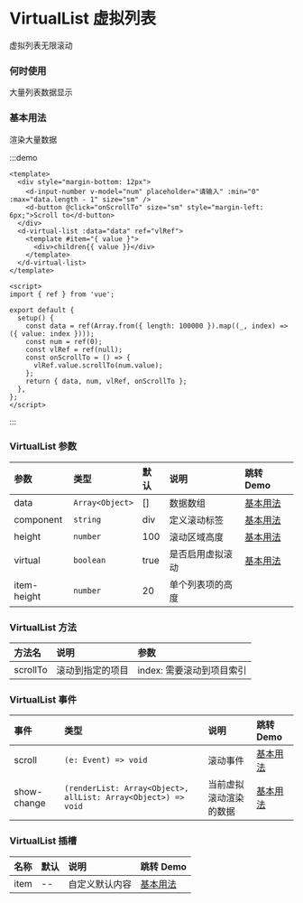 # VirtualList 虚拟列表

虚拟列表无限滚动

### 何时使用

大量列表数据显示

### 基本用法

渲染大量数据

:::demo

```vue
<template>
  <div style="margin-bottom: 12px">
    <d-input-number v-model="num" placeholder="请输入" :min="0" :max="data.length - 1" size="sm" />
    <d-button @click="onScrollTo" size="sm" style="margin-left: 6px;">Scroll to</d-button>
  </div>
  <d-virtual-list :data="data" ref="vlRef">
    <template #item="{ value }">
      <div>children{{ value }}</div>
    </template>
  </d-virtual-list>
</template>

<script>
import { ref } from 'vue';

export default {
  setup() {
    const data = ref(Array.from({ length: 100000 }).map((_, index) => ({ value: index })));
    const num = ref(0);
    const vlRef = ref(null);
    const onScrollTo = () => {
      vlRef.value.scrollTo(num.value);
    };
    return { data, num, vlRef, onScrollTo };
  },
};
</script>
```

:::

### VirtualList 参数

| 参数        | 类型            | 默认 | 说明             | 跳转 Demo             |
| :---------- | :-------------- | :--- | :--------------- | :-------------------- |
| data        | `Array<Object>` | []   | 数据数组         | [基本用法](#基本用法) |
| component   | `string`        | div  | 定义滚动标签     | [基本用法](#基本用法) |
| height      | `number`        | 100  | 滚动区域高度     | [基本用法](#基本用法) |
| virtual     | `boolean`       | true | 是否启用虚拟滚动 | [基本用法](#基本用法) |
| item-height | `number`        | 20   | 单个列表项的高度 |                       |

### VirtualList 方法

| 方法名   | 说明             | 参数                      |
| :------- | :--------------- | :------------------------ |
| scrollTo | 滚动到指定的项目 | index: 需要滚动到项目索引 |

### VirtualList 事件

| 事件        | 类型                                                          | 说明                   | 跳转 Demo             |
| :---------- | :------------------------------------------------------------ | :--------------------- | :-------------------- |
| scroll      | `(e: Event) => void`                                          | 滚动事件               | [基本用法](#基本用法) |
| show-change | `(renderList: Array<Object>, allList: Array<Object>) => void` | 当前虚拟滚动渲染的数据 | [基本用法](#基本用法) |

### VirtualList 插槽

| 名称 | 默认 | 说明           | 跳转 Demo             |
| :--- | :--- | :------------- | :-------------------- |
| item | --   | 自定义默认内容 | [基本用法](#基本用法) |
